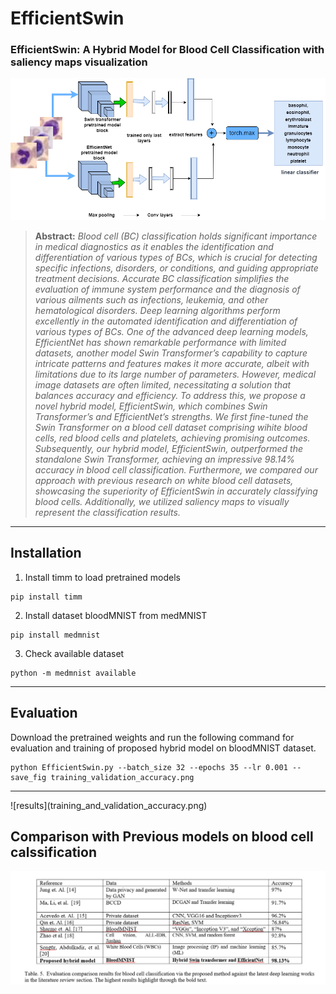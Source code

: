 # EfficientSwin
### **EfficientSwin: A Hybrid Model for Blood Cell Classification with saliency maps visualization**
![main figure](E_swin%20(1).png)
> **Abstract:** *Blood cell (BC) classification holds significant importance in medical diagnostics as it enables the identification and differentiation of various types of BCs, which is crucial for detecting specific infections, disorders, or conditions, and guiding appropriate treatment decisions. Accurate BC classification simplifies the evaluation of immune system performance and the diagnosis of various ailments such as infections, leukemia, and other hematological disorders. Deep learning algorithms perform excellently in the automated identification and differentiation of various types of BCs. One of the advanced deep learning models, EfficientNet has shown remarkable performance with limited datasets, another model Swin Transformer’s capability to capture intricate patterns and features makes it more accurate, albeit with limitations due to its large number of parameters. However, medical image datasets are often limited, necessitating a solution that balances accuracy and efficiency. To address this, we propose a novel hybrid model, EfficientSwin, which combines Swin Transformer’s and EfficientNet’s strengths. We first fine-tuned the Swin Transformer on a blood cell dataset comprising wihite blood cells, red blood cells and platelets, achieving promising outcomes. Subsequently, our hybrid model, EfficientSwin, outperformed the standalone Swin Transformer, achieving an impressive 98.14\% accuracy in blood cell classification. Furthermore, we compared our approach with previous research on white blood cell datasets, showcasing the superiority of EfficientSwin in accurately classifying blood cells.  Additionally, we utilized saliency maps to visually represent the classification results.* 
<hr />

## Installation
1. Install timm to load pretrained models
```shell
pip install timm
```
2. Install dataset bloodMNIST from medMNIST
```shell
pip install medmnist
```
3. Check available dataset
```shell
python -m medmnist available
```

<hr />

## Evaluation
Download the pretrained weights and run the following command for evaluation and training of proposed hybrid model on bloodMNIST dataset.
```shell
python EfficientSwin.py --batch_size 32 --epochs 35 --lr 0.001 --save_fig training_validation_accuracy.png
```
<hr />
![results](training_and_validation_accuracy.png)

## Comparison with Previous models on blood cell calssification
![results](Hybrid_model_compare.PNG)

